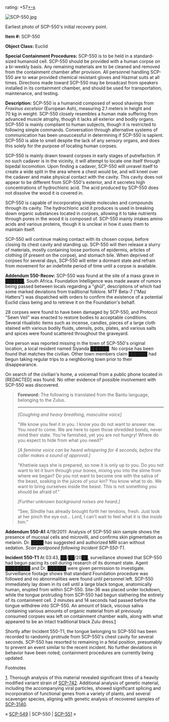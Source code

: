 rating: +57[+](javascript:; "I like it")[–](javascript:; "I don't like it")[x](javascript:; "Cancel my vote")

![SCP-550.jpg](http://scp-wiki.wdfiles.com/local--files/scp-550/SCP-550.jpg)

Earliest photo of SCP-550's initial recovery point.

**Item #:** SCP-550

**Object Class:** Euclid

**Special Containment Procedures:** SCP-550 is to be held in a standard-sized humanoid cell. SCP-550 should be provided with a human corpse on a bi-weekly basis. Any remaining materials are to be cleaned and removed from the containment chamber after provision. All personnel handling SCP-550 are to wear provided chemical resistant gloves and Hazmat suits at all times. Directions made toward SCP-550 may be broadcast from speakers installed in its containment chamber, and should be used for transportation, maintenance, and testing.

**Description:** SCP-550 is a humanoid composed of wood shavings from _Fraxinus excelsior_ (European Ash), measuring 2.1 meters in height and 70 kg in weight. SCP-550 closely resembles a human male suffering from advanced muscle atrophy, though it lacks all exterior and bodily organs. SCP-550 is mainly compliant to human subjects, though it is restricted to following simple commands. Conversation through alternative systems of communication has been unsuccessful in determining if SCP-550 is sapient. SCP-550 is able to smell despite the lack of any sensory organs, and does this solely for the purpose of locating human corpses.

SCP-550 is mainly drawn toward corpses in early stages of putrefaction. If no such cadaver is in the vicinity, it will attempt to locate one itself through bipedal locomotion. Upon finding a cadaver, SCP-550 will unravel itself to create a wide split in the area where a chest would be, and will kneel over the cadaver and make physical contact with the cavity. This cavity does not appear to be different from SCP-550's exterior, and it secretes high concentrations of hydrochloric acid. The acid produced by SCP-550 does not dissolve the wood it is covered in.

SCP-550 is capable of incorporating simple molecules and compounds through its cavity. The hydrochloric acid it produces is used in breaking down organic substances located in corpses, allowing it to take nutrients through pores in the wood it is composed of. SCP-550 mainly intakes amino acids and various proteins, though it is unclear in how it uses them to maintain itself.

SCP-550 will continue making contact with its chosen corpse, before closing its chest cavity and standing up. SCP-550 will then release a slurry of materials, mostly containing loose portions of epidermis, articles of clothing (if present on the corpse), and stomach bile. When deprived of corpses for several days, SCP-550 will enter a dormant state and refrain from movement for an indefinite period of time until a corpse is available.

**Addendum 550-Recov:** SCP-550 was found at the site of a mass grave in ██████, South Africa. Foundation Intelligence was made aware of rumors being passed between locals regarding a "ghûl", descriptions of which had some marked deviations from traditional folklore. MTF Beta-7 ("Maz Hatters") was dispatched with orders to confirm the existence of a potential Euclid class being and to retrieve it on the Foundation's behalf.

28 corpses were found to have been damaged by SCP-550, and Protocol "Sewn Veil" was enacted to restore bodies to acceptable conditions. Several ritualistic items such as incense, candles, pieces of a large cloth stained with various bodily fluids, utensils, pots, plates, and various salts and spices were found scattered throughout the graveyard.

One person was reported missing in the town of SCP-550's original location, a local resident named Siyanda ██████. No corpse has been found that matches the civilian. Other town members claim ██████ had begun taking regular trips to a neighboring town prior to their disappearance.

On search of the civilian's home, a voicemail from a public phone located in \[REDACTED\] was found. No other evidence of possible involvement with SCP-550 was discovered.

> **Foreword:** The following is translated from the Bantu language, belonging to the Zulus.
> 
> * * *
> 
> _\[Coughing and heavy breathing, masculine voice\]_
> 
> "We know you feel it in you. I know you do not want to answer me. You _need_ to come. We are here to open those shredded bonds, never mind their state. You're famished, yet you are not hungry! Where do you expect to hide from what you need?"
> 
> _\[A feminine voice can be heard whispering for 4 seconds, before the caller makes a sound of approval.\]_
> 
> "Khetiwie says she is prepared, so now it is only up to you. Do you not want to let it burn through your bones, mixing you into the slime from where we began? Do you not want to become one with the saliva of the beast, soaking in the juices of your kin? You know what to do. We want to bring ourselves inside the beast. This is not something you should be afraid of."
> 
> _\[Further unknown background noises are heard.\]_
> 
> "See, Slindile has already brought forth her tendons, fresh. Just look at her pinch the eye out… Lord, I can't wait to feel what it is like _inside_ him."

**Addendum 550-A1** 4/19/2011: Analysis of SCP-550 skin sample shows the presence of mucosal cells and microvilli, and confirms skin pigmentation as melanin. Dr. ████ has suggested and authorized MRI scan without sedation. _Scan postponed following Incident SCP-550-T1_.

**Incident 550-T1** At 03:43, ██/██/20██, surveillance showed that SCP-550 had begun pacing its cell during research of its dormant state. Agent ████████ and Dr. ██████ were given permission to investigate. Surveillance footage shows that standard Foundation procedure was followed and no abnormalities were found until personnel left. SCP-550 immediately lay down in its cell until a large black tongue, anatomically human, erupted from within SCP-550. Site-36 was placed under lockdown, while the tongue protruding from SCP-550 had begun slathering the entirety of its containment cell. 2 minutes and 14 seconds had passed before the tongue withdrew into SCP-550. An amount of black, viscous saliva containing various amounts of organic material from all previously consumed corpses was left on containment chamber walls, along with what appeared to be an intact traditional black Zulu dress.[1](javascript:;)

Shortly after Incident 550-T1, the tongue belonging to SCP-550 has been recorded to randomly protrude from SCP-550's chest cavity for several seconds. SCP-550 has resorted to remaining in a fetal position, presumably to prevent an event similar to the recent incident. No further deviations in behavior have been noted; containment procedures are currently being updated.

Footnotes

[1](javascript:;). Thorough analysis of this material revealed significant titres of a heavily modified variant strain of [SCP-742](/scp-742). Additional analysis of genetic material, including the accompanying viral particles, showed significant splicing and incorporation of functional genes from a variety of plants, and several scavenger species, aligning with genetic analysis of recovered samples of [SCP-3140](/scp-3140).

« [SCP-549](/scp-549) | SCP-550 | [SCP-551](/scp-551) »